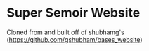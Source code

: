 Super Semoir Website
===========
Cloned from and built off of shubhamg's (https://github.com/gshubham/bases_website)
